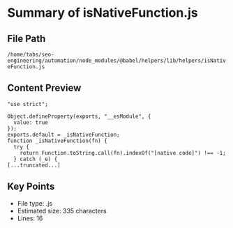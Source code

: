# Summary of isNativeFunction.js
  
## File Path
`/home/tabs/seo-engineering/automation/node_modules/@babel/helpers/lib/helpers/isNativeFunction.js`

## Content Preview
```
"use strict";

Object.defineProperty(exports, "__esModule", {
  value: true
});
exports.default = _isNativeFunction;
function _isNativeFunction(fn) {
  try {
    return Function.toString.call(fn).indexOf("[native code]") !== -1;
  } catch (_e) {
[...truncated...]
```

## Key Points
- File type: .js
- Estimated size: 335 characters
- Lines: 16
